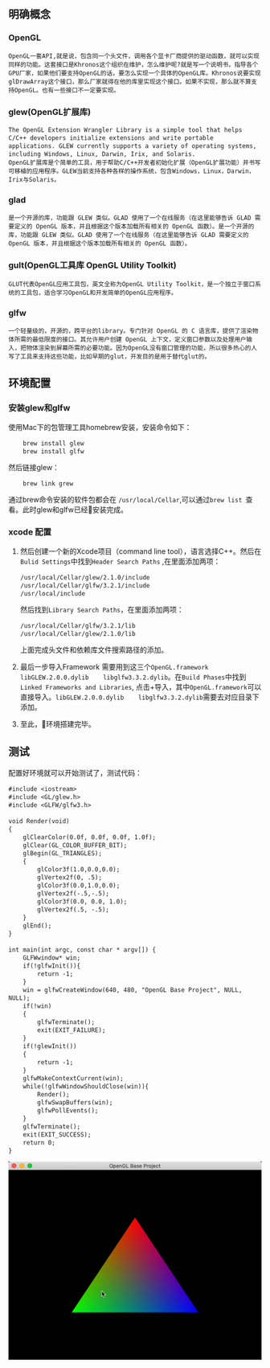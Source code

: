 
## 明确概念

### OpenGL
    OpenGL一套API,就是说，包含同一个头文件，调用各个显卡厂商提供的驱动函数，就可以实现同样的功能。这套接口是Khronos这个组织在维护，怎么维护呢?就是写一个说明书，指导各个GPU厂家，如果他们要支持OpenGL的话，要怎么实现一个具体的OpenGL库。Khronos说要实现glDrawArray这个接口，那么厂家就得在他的库里实现这个接口。如果不实现，那么就不算支持OpenGL。也有一些接口不一定要实现。

### glew(OpenGL扩展库) 
    The OpenGL Extension Wrangler Library is a simple tool that helps C/C++ developers initialize extensions and write portable applications. GLEW currently supports a variety of operating systems, including Windows, Linux, Darwin, Irix, and Solaris.
    OpenGL扩展库是个简单的工具，用于帮助C/C++开发者初始化扩展（OpenGL扩展功能）并书写可移植的应用程序。GLEW当前支持各种各样的操作系统，包含Windows，Linux，Darwin，Irix与Solaris。

###  glad
    是一个开源的库，功能跟 GLEW 类似。GLAD 使用了一个在线服务（在这里能够告诉 GLAD 需要定义的 OpenGL 版本，并且根据这个版本加载所有相关的 OpenGL 函数）。是一个开源的库，功能跟 GLEW 类似。GLAD 使用了一个在线服务（在这里能够告诉 GLAD 需要定义的 OpenGL 版本，并且根据这个版本加载所有相关的 OpenGL 函数）。


### gult(OpenGL工具库 OpenGL Utility Toolkit)
    GLUT代表OpenGL应用工具包，英文全称为OpenGL Utility Toolkit，是一个独立于窗口系统的工具包，适合学习OpenGL和开发简单的OpenGL应用程序。

### glfw
    一个轻量级的，开源的，跨平台的library。专门针对 OpenGL 的 C 语言库，提供了渲染物体所需的最低限度的接口。其允许用户创建 OpenGL 上下文，定义窗口参数以及处理用户输入，把物体渲染到屏幕所需的必要功能。因为OpenGL没有窗口管理的功能，所以很多热心的人写了工具来支持这些功能，比如早期的glut，开发目的是用于替代glut的。

## 环境配置

### 安装glew和glfw
使用Mac下的包管理工具homebrew安装，安装命令如下：
```
    brew install glew
    brew install glfw
```
然后链接glew：
```
    brew link grew
```
通过brew命令安装的软件包都会在 `/usr/local/Cellar`,可以通过`brew list `查看。此时glew和glfw已经安装完成。

### xcode 配置
1. 然后创建一个新的Xcode项目（command line tool），语言选择C++。然后在`Bulid Settings`中找到`Header Search Paths` ,在里面添加两项：
    ```
    /usr/local/Cellar/glew/2.1.0/include 
    /usr/local/Cellar/glfw/3.2.1/include
    /usr/local/include
    ```
    然后找到`Library Search Paths`，在里面添加两项：
    ```
    /usr/local/Cellar/glfw/3.2.1/lib 
    /usr/local/Cellar/glew/2.1.0/lib
    ```
    上面完成头文件和依赖库文件搜索路径的添加。
    
2.  最后一步导入Framework 需要用到这三个`OpenGL.framework    libGLEW.2.0.0.dylib    libglfw3.3.2.dylib`。在`Build Phases`中找到`Linked Frameworks and Libraries`, 点击+导入，其中`OpenGL.framework`可以直接导入。`libGLEW.2.0.0.dylib    libglfw3.3.2.dylib`需要去对应目录下添加。

3. 至此，环境搭建完毕。

## 测试
配置好环境就可以开始测试了，测试代码：
```
#include <iostream>
#include <GL/glew.h>
#include <GLFW/glfw3.h>
 
void Render(void)
{
    glClearColor(0.0f, 0.0f, 0.0f, 1.0f);
    glClear(GL_COLOR_BUFFER_BIT);
    glBegin(GL_TRIANGLES);
    {
        glColor3f(1.0,0.0,0.0);
        glVertex2f(0, .5);
        glColor3f(0.0,1.0,0.0);
        glVertex2f(-.5,-.5);
        glColor3f(0.0, 0.0, 1.0);
        glVertex2f(.5, -.5);
    }
    glEnd();
}
 
int main(int argc, const char * argv[]) {
    GLFWwindow* win;
    if(!glfwInit()){
        return -1;
    }
    win = glfwCreateWindow(640, 480, "OpenGL Base Project", NULL, NULL);
    if(!win)
    {
        glfwTerminate();
        exit(EXIT_FAILURE);
    }
    if(!glewInit())
    {
        return -1;
    }
    glfwMakeContextCurrent(win);
    while(!glfwWindowShouldClose(win)){
        Render();
        glfwSwapBuffers(win);
        glfwPollEvents();
    }
    glfwTerminate();
    exit(EXIT_SUCCESS);
    return 0;
}
```
![cmd-markdown-logo](https://github.com/ItsSecrets/DailyNote/blob/master/image/WX20181226-140227.png?raw=true)























